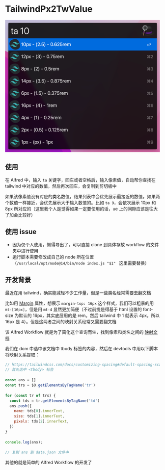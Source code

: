 # TailwindPx2TwValue

<img src="screenshot.png" width="694">

## 使用

在 Alfred 中，输入 `ta` 关键字，回车或者空格后，输入像素值，自动帮你查找在 tailwind 中对应的数值，然后再次回车，会复制到剪切板中

如果该像素值没有对应的类名数值，结果列表中会优先展示最接近的数值，如果两个数值一样接近，会优先展示大于输入数值的。比如 `ta 9`，会依次展示 10px 和 8px 所对应的（这里我个人是觉得如果一定要使用的话，ue 上的间隙应该是往大了加会比较好）

## 使用 issue

* 因为仅个人使用，懒得导出了，可以直接 clone 到具体存放 workflow 的文件夹中进行使用
* 运行脚本需要修改成自己的 node 所在位置（`/usr/local/opt/node@14/bin/node index.js "$1" ` 这里需要替换）

## 开发背景

最近在用 tailwind，确实能减轻不少工作量，但是一些类名经常需要去翻文档

比如用 [Margin](https://tailwindcss.com/docs/margin) 属性，想展示 `margin-top: 16px` 这个样式，我们可以粗暴的用 `mt-[16px]`，但是用 `mt-4` 显然更加简便（不过前提是得基于 html 设置的 font-size 为默认的 16px，其实底层用的是 rem。然后 tailwind 中 1 就表示 4px，所以 16px 是 4）。但是这两者之间的映射关系经常又需要翻文档

该 Alfred Workflow 就是为了简化这个查询而生，找到像素和类名之间的 [映射文档](https://tailwindcss.com/docs/customizing-spacing#default-spacing-scale)

我们在 dom 中选中该文档中 tbody 标签的内容，然后在 devtools 中用以下脚本将映射关系提取：

```js
// https://tailwindcss.com/docs/customizing-spacing#default-spacing-scale
// 首先选中 <tbody> 标签

const ans = []
const trs = $0.getElementsByTagName('tr')

for (const tr of trs) {
  const tds = tr.getElementsByTagName('td')
  ans.push({
    name: tds[0].innerText,
    size: tds[1].innerText,
    pixels: tds[2].innerText,
  })
}

console.log(ans);

// 复制 ans 到 data.json 文件中
```

其他的就是简单的 Alfred Workflow 的开发了